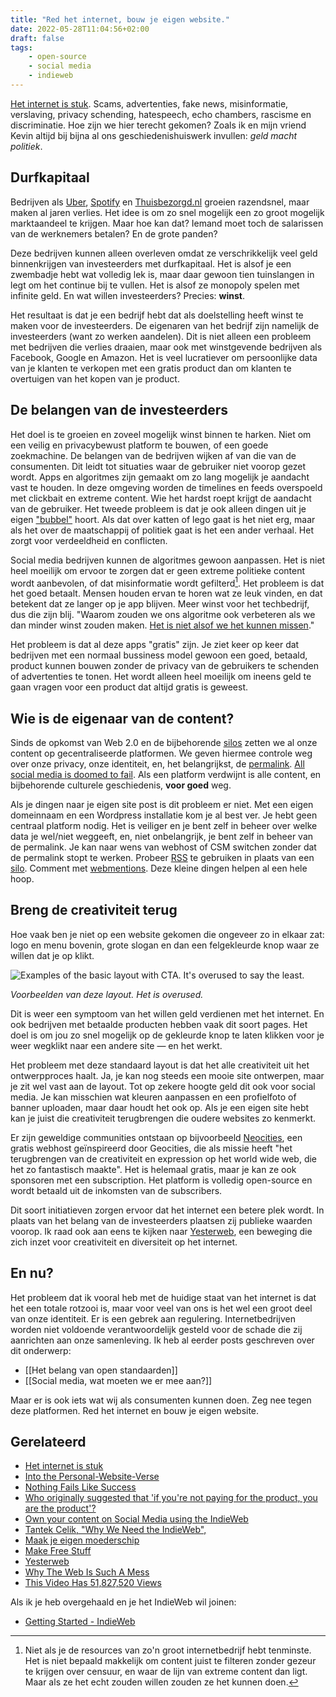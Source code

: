 ```yaml
---
title: "Red het internet, bouw je eigen website."
date: 2022-05-28T11:04:56+02:00
draft: false
tags:
    - open-source
    - social media
    - indieweb
---
```


[Het internet is stuk](https://waag.org/nl/hetinternetisstuk). Scams, advertenties, fake news, misinformatie, verslaving, privacy schending, hatespeech, echo chambers, rascisme en discriminatie. Hoe zijn we hier terecht gekomen? Zoals ik en mijn vriend Kevin altijd bij bijna al ons geschiedenishuiswerk invullen: _geld macht politiek_.

## Durfkapitaal

Bedrijven als [Uber](https://www.rtlnieuws.nl/tech/artikel/4808216/uber-boekt-grootste-verlies-ooit-meer-dan-5-miljard-dollar), [Spotify](https://www.volkskrant.nl/economie/spotify-groeit-verder-maar-maakt-nog-geen-winst~b91b3f2a/) en [Thuisbezorgd.nl](https://www.nu.nl/economie/6120928/moederbedrijf-thuisbezorgd-blijft-ondanks-corona-verliesgevend.html) groeien razendsnel, maar maken al jaren verlies. Het idee is om zo snel mogelijk een zo groot mogelijk marktaandeel te krijgen. Maar hoe kan dat? Iemand moet toch de salarissen van de werknemers betalen? En de grote panden?

Deze bedrijven kunnen alleen overleven omdat ze verschrikkelijk veel geld binnenkrijgen van investeerders met durfkapitaal. Het is alsof je een zwembadje hebt wat volledig lek is, maar daar gewoon tien tuinslangen in legt om het continue bij te vullen. Het is alsof ze monopoly spelen met infinite geld. En wat willen investeerders? Precies: **winst**.

Het resultaat is dat je een bedrijf hebt dat als doelstelling heeft winst te maken voor de investeerders. De eigenaren van het bedrijf zijn namelijk de investeerders (want zo werken aandelen). Dit is niet alleen een probleem met bedrijven die verlies draaien, maar ook met winstgevende bedrijven als Facebook, Google en Amazon. Het is veel lucratiever om persoonlijke data van je klanten te verkopen met een gratis product dan om klanten te overtuigen van het kopen van je product.

## De belangen van de investeerders

Het doel is te groeien en zoveel mogelijk winst binnen te harken. Niet om een veilig en privacybewust platform te bouwen, of een goede zoekmachine. De belangen van de bedrijven wijken af van die van de consumenten. Dit leidt tot situaties waar de gebruiker niet voorop gezet wordt. Apps en algoritmes zijn gemaakt om zo lang mogelijk je aandacht vast te houden. In deze omgeving worden de timelines en feeds overspoeld met clickbait en extreme content. Wie het hardst roept krijgt de aandacht van de gebruiker. Het tweede probleem is dat je ook alleen dingen uit je eigen ["bubbel"](https://www.youtube.com/watch?v=FLoR2Spftwg) hoort. Als dat over katten of lego gaat is het niet erg, maar als het over de maatschappij of politiek gaat is het een ander verhaal. Het zorgt voor verdeeldheid en conflicten.

Social media bedrijven kunnen de algoritmes gewoon aanpassen. Het is niet heel moeilijk om ervoor te zorgen dat er geen extreme politieke content wordt aanbevolen, of dat misinformatie wordt gefilterd[^1]. Het probleem is dat het goed betaalt. Mensen houden ervan te horen wat ze leuk vinden, en dat betekent dat ze langer op je app blijven. Meer winst voor het techbedrijf, dus die zijn blij. "Waarom zouden we ons algoritme ook verbeteren als we dan minder winst zouden maken. [Het is niet alsof we het kunnen missen](https://mkorostoff.github.io/1-pixel-wealth/)."

Het probleem is dat al deze apps "gratis" zijn. Je ziet keer op keer dat bedrijven met een normaal bussiness model gewoon een goed, betaald, product kunnen bouwen zonder de privacy van de gebruikers te schenden of advertenties te tonen. Het wordt alleen heel moeilijk om ineens geld te gaan vragen voor een product dat altijd gratis is geweest.

## Wie is de eigenaar van de content?

Sinds de opkomst van Web 2.0 en de bijbehorende [silos](https://indieweb.org/silos) zetten we al onze content op gecentraliseerde platformen. We geven hiermee controle weg over onze privacy, onze identiteit, en, het belangrijkst, de [permalink](https://indieweb.org/permalink). [All social media is doomed to fail](https://indieweb.org/site-deaths). Als een platform verdwijnt is alle content, en bijbehorende culturele geschiedenis, **voor goed** weg.

Als je dingen naar je eigen site post is dit probleem er niet. Met een eigen domeinnaam en een Wordpress installatie kom je al best ver. Je hebt geen centraal platform nodig. Het is veiliger en je bent zelf in beheer over welke data je wel/niet weggeeft, en, niet onbelangrijk, je bent zelf in beheer van de permalink. Je kan naar wens van webhost of CSM switchen zonder dat de permalink stopt te werken. Probeer [RSS](https://en.wikipedia.org/wiki/RSS) te gebruiken in plaats van een [silo](https://indieweb.org/silo). Comment met [webmentions](https://indieweb.org/webmention). Deze kleine dingen helpen al een hele hoop.

## Breng de creativiteit terug

Hoe vaak ben je niet op een website gekomen die ongeveer zo in elkaar zat: logo en menu bovenin, grote slogan en dan een felgekleurde knop waar ze willen dat je op klikt.

![Examples of the basic layout with CTA. It's overused to say the least.](basic-cta-webdesign-examples.jpg)

_Voorbeelden van deze layout. Het is overused._

Dit is weer een symptoom van het willen geld verdienen met het internet. En ook bedrijven met betaalde producten hebben vaak dit soort pages. Het doel is om jou zo snel mogelijk op de gekleurde knop te laten klikken voor je weer wegklikt naar een andere site — en het werkt.

Het probleem met deze standaard layout is dat het alle creativiteit uit het ontwerpproces haalt. Ja, je kan nog steeds een mooie site ontwerpen, maar je zit wel vast aan de layout. Tot op zekere hoogte geld dit ook voor social media. Je kan misschien wat kleuren aanpassen en een profielfoto of banner uploaden, maar daar houdt het ook op. Als je een eigen site hebt kan je juist die creativiteit terugbrengen die oudere websites zo kenmerkt.

Er zijn geweldige communities ontstaan op bijvoorbeeld [Neocities](https://neocities.org/), een gratis webhost geïnspireerd door Geocities, die als missie heeft "het terugbrengen van de creativiteit en expression op het world wide web, die het zo fantastisch maakte". Het is helemaal gratis, maar je kan ze ook sponsoren met een subscription. Het platform is volledig open-source en wordt betaald uit de inkomsten van de subscribers.

Dit soort initiatieven zorgen ervoor dat het internet een betere plek wordt. In plaats van het belang van de investeerders plaatsen zij publieke waarden voorop. Ik raad ook aan eens te kijken naar [Yesterweb](https://yesterweb.org), een beweging die zich inzet voor creativiteit en diversiteit op het internet.

## En nu?

Het probleem dat ik vooral heb met de huidige staat van het internet is dat het een totale rotzooi is, maar voor veel van ons is het wel een groot deel van onze identiteit. Er is een gebrek aan regulering. Internetbedrijven worden niet voldoende verantwoordelijk gesteld voor de schade die zij aanrichten aan onze samenleving. Ik heb al eerder posts geschreven over dit onderwerp:

-   [[Het belang van open standaarden]]
-   [[Social media, wat moeten we er mee aan?]]

Maar er is ook iets wat wij als consumenten kunnen doen. Zeg nee tegen deze platformen. Red het internet en bouw je eigen website.

## Gerelateerd

-   [Het internet is stuk](https://waag.org/nl/hetinternetisstuk)
-   [Into the Personal-Website-Verse](https://matthiasott.com/articles/into-the-personal-website-verse)
-   [Nothing Fails Like Success](https://alistapart.com/article/nothing-fails-like-success/)
-   [Who originally suggested that 'if you're not paying for the product, you are the product'?](https://www.quora.com/Who-originally-suggested-that-if-youre-not-paying-for-the-product-you-are-the-product)
-   [Own your content on Social Media using the IndieWeb](https://www.youtube.com/watch?v=X3SrZuH00GQ)
-   [Tantek Celik, "Why We Need the IndieWeb",](https://www.youtube.com/watch?v=HNmKO7Gr4TE)
-   [Maak je eigen moederschip](https://diggingthedigital.com/maak-je-eigen-moederschip/)
-   [Make Free Stuff](https://mxb.dev/blog/make-free-stuff/)
-   [Yesterweb](https://yesterweb.org)
-   [Why The Web Is Such A Mess](https://www.youtube.com/watch?v=OFRjZtYs3wY)
-   [This Video Has 51,827,520 Views](https://www.youtube.com/watch?v=BxV14h0kFs0)

Als ik je heb overgehaald en je het IndieWeb wil joinen:

-   [Getting Started - IndieWeb](https://indieweb.org/Getting_Started)

[^1]: Niet als je de resources van zo'n groot internetbedrijf hebt tenminste. Het is niet bepaald makkelijk om content juist te filteren zonder gezeur te krijgen over censuur, en waar de lijn van extreme content dan ligt. Maar als ze het echt zouden willen zouden ze het kunnen doen.
